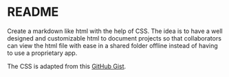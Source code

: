 # README

Create a markdown like html with the help of CSS. The idea is to have a well designed and customizable html to document projects so that collaborators can view the html file with ease in a shared folder offline instead of having to use a proprietary app. 

The CSS is adapted from this [GitHub Gist](https://gist.github.com/JamesMessinger/5d31c053d0b1d52389eb2723f7550907).